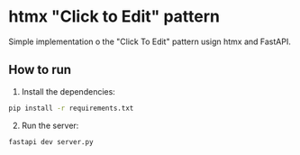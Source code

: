 # htmx "Click to Edit" pattern

Simple implementation o the "Click To Edit" pattern usign htmx and FastAPI.

## How to run

1. Install the dependencies:

```bash
pip install -r requirements.txt
```

2. Run the server:

```bash
fastapi dev server.py
```
